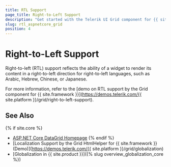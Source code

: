 ```yaml
---
title: RTL Support
page_title: Right-to-Left Support
description: "Get started with the Telerik UI Grid component for {{ site.framework }} and learn about the RTL supports it provides."
slug: rtl_aspnetcore_grid
position: 4
---
```


# Right-to-Left Support

Right-to-left (RTL) support reflects the ability of a widget to render its content in a right-to-left direction for right-to-left languages, such as Arabic, Hebrew, Chinese, or Japanese.

For more information, refer to the [demo on RTL support by the Grid component for {{ site.framework }}](https://demos.telerik.com/{{ site.platform }}/grid/right-to-left-support).

## See Also

{% if site.core %}
* [ASP.NET Core DataGrid Homepage](https://www.telerik.com/aspnet-core-ui/grid)
{% endif %}
* [Localization Support by the Grid HtmlHelper for {{ site.framework }} (Demo)](https://demos.telerik.com/{{ site.platform }}/grid/globalization)
* [Globalization in {{ site.product }}]({% slug overview_globalization_core %})
